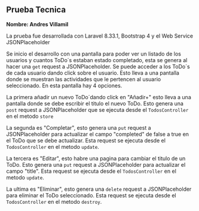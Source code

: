 <h2>Prueba Tecnica</h2>
<p><strong>Nombre: Andres Villamil</strong></p>
<p>La prueba fue desarrollada con Laravel 8.33.1, Bootstrap 4 y el Web Service JSONPlaceholder</p>
<p>Se inicio el desarrollo con una pantalla para poder ver un listado de los usuarios y cuantos ToDo´s estaban estado completado, esta se genera al hacer una <code>get</code> request a JSONPlaceholder. Se puede acceder a los ToDo´s de cada usuario dando click sobre el usuario. Esto lleva a una pantalla donde se muestran las actividades que le pertencen al usuario seleccionado. En esta pantalla hay 4 opciones.</p>

<p>La primera añadir un nuevo ToDo´dando click en "Añadir+" esto lleva a una pantalla donde se debe escribir el titulo el nuevo ToDo. Esto genera una <code>post</code> request a JSONPlaceholder que se ejecuta desde el <code>TodosController</code> en el metodo <code>store</code></p>

<p>La segunda es "Completar", esto genera una <code>put</code> request a JSONPlaceholder para actualizar el campo "completed" de false a true en el ToDo que se debe actualizar. Esta request se ejecuta desde el <code>TodosController</code> en el metodo <code>update</code>.</p>

<p>La tercera es "Editar", esto habre una pagina para cambiar el titulo de un ToDo. Esto genera una <code>put</code> request a JSONPlaceholder para actualizar el campo "title". Esta request se ejecuta desde el <code>TodosController</code> en el metodo <code>update</code>.</p>

<p>La ultima es "Eliminar", esto genera una <code>delete</code> request a JSONPlaceholder para eliminar el ToDo seleccionado. Esta request se ejecuta desde el <code>TodosController</code> en el metodo <code style="color:lightred">destroy</code>.</p>


